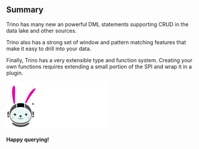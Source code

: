 ## Summary

Trino has many new an powerful DML statements supporting CRUD in the data lake and other sources.

Trino also has a strong set of window and pattern matching features that make it easy to drill into your data.

Finally, Trino has a very extensible type and function system. Creating your own functions requires extending a small portion of the SPI and wrap it in a plugin.


![](../../assets/logos/horizontal/svg/trino-logo-fullColor-ltbg.svg) <!-- .element height="120" -->

#### Happy querying!

